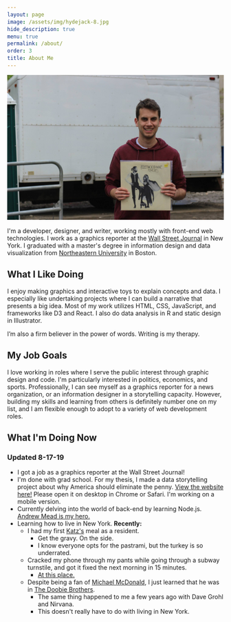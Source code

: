```yaml
---
layout: page
image: /assets/img/hydejack-8.jpg
hide_description: true
menu: true
permalink: /about/
order: 3
title: About Me
---
```

![dan_spector](/img/dan.jpg)

I'm a developer, designer, and writer, working mostly with front-end web technologies. I work as a graphics reporter at the [Wall Street Journal](https://graphics.wsj.com) in New York. I graduated with a master's degree in information design and data visualization from [Northeastern University](https://www.northeastern.edu/visualization/) in Boston.

## What I Like Doing
I enjoy making graphics and interactive toys to explain concepts and data. I especially like undertaking projects where I can build a narrative that presents a big idea. Most of my work utilizes HTML, CSS, JavaScript, and frameworks like D3 and React. I also do data analysis in R and static design in Illustrator.

I’m also a firm believer in the power of words. Writing is my therapy.

## My Job Goals
I love working in roles where I serve the public interest through graphic design and code. I'm particularly interested in politics, economics, and sports. Professionally, I can see myself as a graphics reporter for a news organization, or an information designer in a storytelling capacity. However, building my skills and learning from others is definitely number one on my list, and I am flexible enough to adopt to a variety of web development roles.

## What I'm Doing Now 
### Updated 8-17-19

* I got a job as a graphics reporter at the Wall Street Journal!
* I'm done with grad school. For my thesis, I made a data storytelling project about why America should eliminate the penny. [View the website here!](https://penny.fyi) Please open it on desktop in Chrome or Safari. I'm working on a mobile version.
* Currently delving into the world of back-end by learning Node.js. [Andrew Mead is my hero.](https://www.udemy.com/the-complete-nodejs-developer-course-2/)
* Learning how to live in New York. **Recently:**
  * I had my first [Katz's](https://en.wikipedia.org/wiki/Katz%27s_Delicatessen) meal as a resident.
    * Get the gravy. On the side.
    * I know everyone opts for the pastrami, but the turkey is so underrated.
  * Cracked my phone through my pants while going through a subway turnstile, and got it fixed the next morning in 15 minutes. 
    * [At this place.](https://www.yelp.com/biz/ifix-shop-new-york-5)
  * Despite being a fan of [Michael McDonald](https://en.wikipedia.org/wiki/Michael_McDonald_(musician)), I just learned that he was in [The Doobie Brothers](https://www.youtube.com/watch?v=dJe1iUuAW4M). 
    * The same thing happened to me a few years ago with Dave Grohl and Nirvana. 
    * This doesn't really have to do with living in New York.
  


